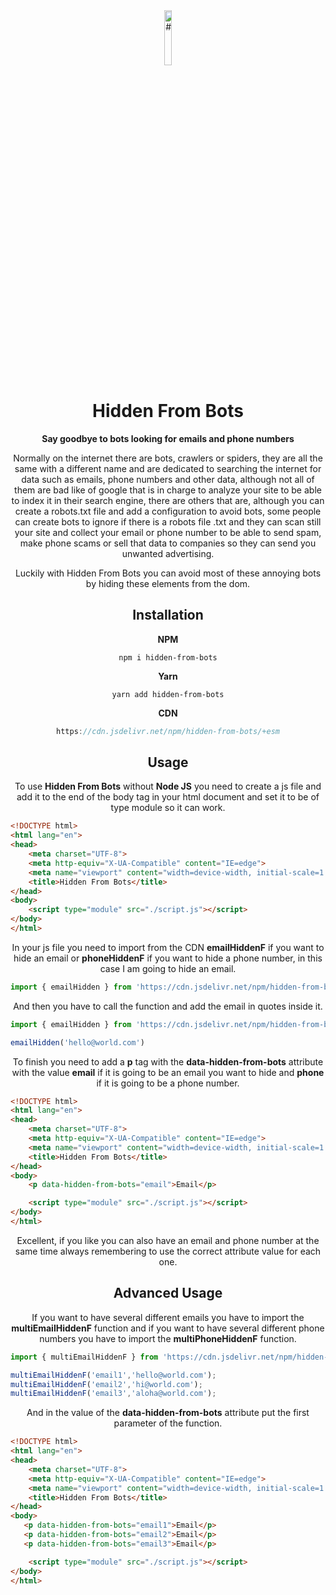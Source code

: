 <div align="center">
   <img width="15%" src="https://hiddenfrombots.vercel.app/assets/images/bot.png" alt="#">
   <h1>Hidden From Bots</h1
      
**Say goodbye to bots looking for emails and phone numbers**
      
   <p>Normally on the internet there are bots, crawlers or spiders, they are all the same with a different name and are dedicated to searching the internet for data such as emails, phone numbers and other data, although not all of them are bad like of google that is in charge to analyze your site to be able to index it in their search engine, there are others that are, although you can create a robots.txt file and add a configuration to avoid bots, some people can create bots to ignore if there is a robots file .txt and they can scan still your site and collect your email or phone number to be able to send spam, make phone scams or sell that data to companies so they can send you unwanted advertising.</p>

   <p>Luckily with Hidden From Bots you can avoid most of these annoying bots by hiding these elements from the dom.</p>
</div>


<div align="center">
   <h2>Installation</h2>
   
   **NPM**
   
   ```console
   npm i hidden-from-bots
   ```
   **Yarn**
   
   ```console
   yarn add hidden-from-bots
   ```
   **CDN**
   
   ``` js
   https://cdn.jsdelivr.net/npm/hidden-from-bots/+esm
   ```
</div>


<div align="center">
   <h2>Usage</h2>
   
To use **Hidden From Bots** without **Node JS** you need to create a js file and add it to the end of the body tag in your html document and set it to be of type module so it can work.
</div>

```html
<!DOCTYPE html>
<html lang="en">
<head>
    <meta charset="UTF-8">
    <meta http-equiv="X-UA-Compatible" content="IE=edge">
    <meta name="viewport" content="width=device-width, initial-scale=1.0">
    <title>Hidden From Bots</title>
</head>
<body>
    <script type="module" src="./script.js"></script>
</body>
</html>
```

<div align="center">
   
In your js file you need to import from the CDN **emailHiddenF** if you want to hide an email or **phoneHiddenF** if you want to hide a phone number, in this case I am going to hide an email.
</div>

```js
import { emailHidden } from 'https://cdn.jsdelivr.net/npm/hidden-from-bots/+esm';
```

<div align="center">
   
And then you have to call the function and add the email in quotes inside it.
</div>

```js
import { emailHidden } from 'https://cdn.jsdelivr.net/npm/hidden-from-bots/+esm';

emailHidden('hello@world.com')
```

<div align="center">
   
To finish you need to add a **p** tag with the **data-hidden-from-bots** attribute with the value **email** if it is going to be an email you want to hide and **phone** if it is going to be a phone number.
</div>

```html
<!DOCTYPE html>
<html lang="en">
<head>
    <meta charset="UTF-8">
    <meta http-equiv="X-UA-Compatible" content="IE=edge">
    <meta name="viewport" content="width=device-width, initial-scale=1.0">
    <title>Hidden From Bots</title>
</head>
<body>
    <p data-hidden-from-bots="email">Email</p>

    <script type="module" src="./script.js"></script>
</body>
</html>
```
<div align="center">
   
Excellent, if you like you can also have an email and phone number at the same time always remembering to use the correct attribute value for each one.
</div>

<div align="center">
   <h2>Advanced Usage</h2>
   
If you want to have several different emails you have to import the **multiEmailHiddenF** function and if you want to have several different phone numbers you have to import the **multiPhoneHiddenF** function.
</div>

```js
import { multiEmailHiddenF } from 'https://cdn.jsdelivr.net/npm/hidden-from-bots/+esm';

multiEmailHiddenF('email1','hello@world.com');
multiEmailHiddenF('email2','hi@world.com');
multiEmailHiddenF('email3','aloha@world.com');
```

<div align="center">
   
And in the value of the **data-hidden-from-bots** attribute put the first parameter of the function.
</div>

```html
<!DOCTYPE html>
<html lang="en">
<head>
    <meta charset="UTF-8">
    <meta http-equiv="X-UA-Compatible" content="IE=edge">
    <meta name="viewport" content="width=device-width, initial-scale=1.0">
    <title>Hidden From Bots</title>
</head>
<body>
   <p data-hidden-from-bots="email1">Email</p>
   <p data-hidden-from-bots="email2">Email</p>
   <p data-hidden-from-bots="email3">Email</p>

    <script type="module" src="./script.js"></script>
</body>
</html>
```

